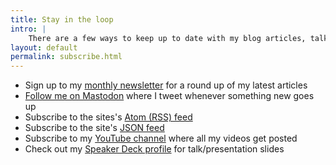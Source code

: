 ```yaml
---
title: Stay in the loop
intro: |
    There are a few ways to keep up to date with my blog articles, talks and videos:
layout: default
permalink: subscribe.html
---
```


- Sign up to my [monthly newsletter](/newsletter/) for a round up of my latest articles
- [Follow me on Mastodon](https://mastodon.social/@tempertemper) where I tweet whenever something new goes up
- Subscribe to the sites's [Atom (RSS) feed](/feeds/main.xml)
- Subscribe to the site's [JSON feed](/feeds/main.json)
- Subscribe to my [YouTube channel](https://www.youtube.com/tempertemper) where all my videos get posted
- Check out my [Speaker Deck profile](https://speakerdeck.com/tempertemper) for talk/presentation slides
